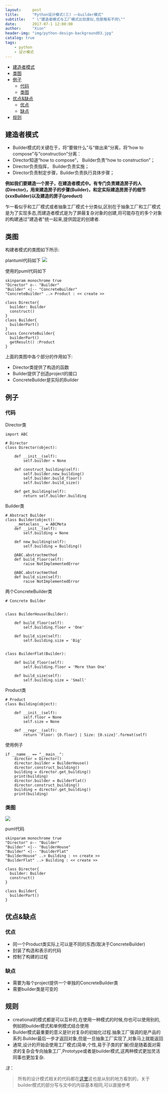 ```yaml
---
layout:     post
title:      "Python设计模式(三) ——builder模式"
subtitle:   " \"建造者模式与工厂模式比较类似,但是略有不同\""
date:       2017-07-1 12:00:00
author:     "Xion"
header-img: "img/python-design-background03.jpg"
catalog: true
tags:
    - python
    - 设计模式
---
```





<!-- toc orderedList:0 -->

- [建造者模式](#建造者模式)
- [类图](#类图)
- [例子](#例子)
	- [代码](#代码)
	- [类图](#类图-1)
- [优点&缺点](#优点缺点)
	- [优点](#优点)
	- [缺点](#缺点)
- [规则](#规则)

<!-- tocstop -->







## 建造者模式


- Builder模式的关键在于，将“要做什么”与“做出来”分离，将“how to compose”与“construction”分离：
- Director知道“how to compose”， Builder负责“how to construction”；
- Director负责指挥， Builder负责实施；
- Director负责制定步骤，Builder负责执行具体步骤；


**例如我们要建造一个房子，在建造者模式中。有专门负责建造房子的人(Director)，用来建造房子的步骤(Builder)，和定实际建造房房子的细节(xxxBuilder)以及建造的房子(product)**

乍一看似乎和工厂模式或者抽象工厂模式十分类似,区别在于抽象工厂和工厂模式是为了实现多态,而建造者模式是为了屏蔽复杂对象的创建,将可能存在的多个对象的构建通过"建造者"统一起来,提供固定的创建者.

## 类图

构建者模式的类图如下所示:

plantuml代码如下
![](/img/builder_pattern.png)

使用的puml代码如下
```
skinparam monochrome true
"Director" o-- "Builder"
"Builder" <|-- "ConcreteBuilder"
"ConcreteBuilder" ..> Product : << create >>

class Director{
  builder: Builder
  construct()
}
class Builder{
  builderPart()
}
class ConcreteBuilder{
  builderPart()
  getResult() :Product
}
```
上面的类图中各个部分的作用如下:
- Director类提供了构造的函数
- Builder提供了创造project的接口
- ConcreteBuilder是实际的Builder

## 例子

### 代码

Director类

```
import ABC

# Director
class Director(object):

    def __init__(self):
        self.builder = None

    def construct_building(self):
        self.builder.new_building()
        self.builder.build_floor()
        self.builder.build_size()

    def get_building(self):
        return self.builder.building
```

Builder类
```
# Abstract Builder
class Builder(object):
    __metaclass__ = ABCMeta
    def __init__(self):
        self.building = None

    def new_building(self):
        self.building = Building()

    @ABC.abstractmethod
    def build_floor(self):
        raise NotImplementedError

    @ABC.abstractmethod
    def build_size(self):
        raise NotImplementedError
```

两个ConcreteBuilder类
```
# Concrete Builder


class BuilderHouse(Builder):

    def build_floor(self):
        self.building.floor = 'One'

    def build_size(self):
        self.building.size = 'Big'


class BuilderFlat(Builder):

    def build_floor(self):
        self.building.floor = 'More than One'

    def build_size(self):
        self.building.size = 'Small'
```

Product类
```
# Product
class Building(object):

    def __init__(self):
        self.floor = None
        self.size = None

    def __repr__(self):
        return 'Floor: {0.floor} | Size: {0.size}'.format(self)
```

使用例子
```
if __name__ == "__main__":
    director = Director()
    director.builder = BuilderHouse()
    director.construct_building()
    building = director.get_building()
    print(building)
    director.builder = BuilderFlat()
    director.construct_building()
    building = director.get_building()
    print(building)
```

### 类图
![](\img\python-design-builder-pattern-example.png)

puml代码
```
skinparam monochrome true
"Director" o-- "Builder"
"Builder" <|-- "BuilderHouse"
"Builder" <|-- "BuilderFlat"
"BuilderHouse" ..> Building : << create >>
"BuilderFlat" ..> Building : << create >>

class Director{
  builder: Builder
  construct()
}

class Builder{
  builderPart()
}

```
## 优点&缺点

### 优点

- 同一个Product类实际上可以是不同的东西(取决于ConcreteBuilder)
- 封装了构造和表示的代码
- 控制了构建的过程

### 缺点

- 需要为每个project提供一个单独的ConcreteBuilder类
- 需要builder类是可变的

## 规则

- creational的模式都是可以互补的,在使用一种模式的时候,你也可以使用别的,例如把builder模式和单例模式结合使用
- Builder模式最重要的意义是针对复杂的初始化过程.抽象工厂强调的是产品的系列.Builder最后一步才返回对象,但是一旦抽象工厂实现了,对象马上就能返回
- 通常,设计的开始会使用工厂模式(简单,个性,易于子类的扩展)但是随着面对需求的复杂会专向抽象工厂,Prototype或者是builder模式,这两种模式更加灵活同事也更加复杂.


*注*：
>所有的设计模式相关的代码都在[这里](https://github.com/xionchen/python-patterns)这也是从别的地方看到的，关于builder模式的部分写与文中的内容基本相同,可以直接参考
